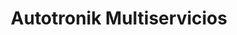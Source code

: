 ---
title: "Autotronik Multiservicios"
url: /zona-12-guatemala-city/autotronik-multiservicios/
shop: reparación de automóviles
---